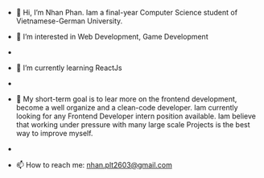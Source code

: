 - 👋 Hi, I’m Nhan Phan. Iam a final-year Computer Science student of Vietnamese-German University. 

- 👀 I’m interested in Web Development, Game Development
- 
- 🌱 I’m currently learning ReactJs
- 
- 💞️ My short-term goal is to lear more on the frontend development, become a well organize and a clean-code developer. Iam currently looking for any Frontend Developer intern position available. Iam believe that working under pressure with many large scale Projects is the best way to improve myself.
- 
- 📫 How to reach me: nhan.plt2603@gmail.com



<!---
IT-nhan326/IT-nhan326 is a ✨ special ✨ 
--->
